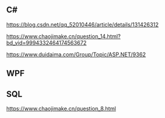 ## C#

https://blog.csdn.net/qq_52010446/article/details/131426312

https://www.chaojimake.cn/question_14.html?bd_vid=9994332464174563672

https://www.duidaima.com/Group/Topic/ASP.NET/9362







## WPF

## SQL

https://www.chaojimake.cn/question_8.html